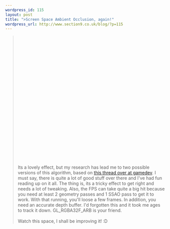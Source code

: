 ```yaml
--- 
wordpress_id: 115
layout: post
title: ">Screen Space Ambient Occlusion, again!"
wordpress_url: http://www.section9.co.uk/blog/?p=115
---
```

><object width="480" height="390"><param name="movie" value="http://www.youtube.com/v/4u8lCQ_x-cU?fs=1&amp;hl=en_US"></param><param name="allowFullScreen" value="true"></param><param name="allowscriptaccess" value="always"></param><embed src="http://www.youtube.com/v/4u8lCQ_x-cU?fs=1&amp;hl=en_US" type="application/x-shockwave-flash" allowscriptaccess="always" allowfullscreen="true" width="480" height="390"></embed></object><br /><br />Its a lovely effect, but my research has lead me to two possible versions of this algorithm, based on <a href="http://www.gamedev.net/topic/556187-the-best-ssao-ive-seen/">this thread over at gamedev</a>. I must say, there is quite a lot of good stuff over there and I've had fun reading up on it all. The thing is, its a tricky effect to get right and needs a lot of tweaking. Also, the FPS can take quite a big hit because you need at least 2 geometry passes and 1 SSAO pass to get it to work. With that running, you'll loose a few frames. In addition, you need an accurate depth buffer. I'd forgotten this and it took me ages to track it down. GL_RGBA32F_ARB is your friend.<br /><br />Watch this space, I shall be improving it! :D
